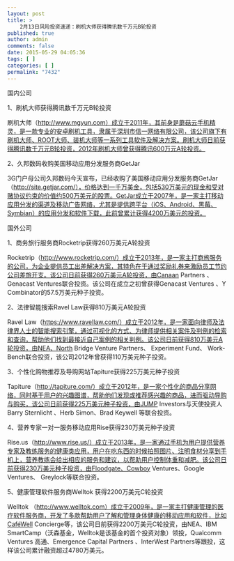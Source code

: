 ```yaml
---
layout: post
title: >
    2月13日风险投资速递：刷机大师获得腾讯数千万元B轮投资
published: true
author: admin
comments: false
date: 2015-05-29 04:05:36
tags: [ ]
categories: [ ]
permalink: "7432"
---
```



国内公司

1、刷机大师获得腾讯数千万元B轮投资

刷机大师（http://www.mgyun.com）成立于2011年，其前身是蘑菇云手机精灵，是一款专业的安卓刷机工具，隶属于深圳市信一网络有限公司，该公司旗下有刷机大师、ROOT大师、装机大师等一系列工具软件及解决方案。刷机大师日前获得腾讯数千万元B轮投资，2012年刷机大师曾获得腾讯600万元A轮投资。

2、久邦数码收购美国移动应用分发服务商GetJar

3G门户母公司久邦数码今天宣布，已经收购了美国移动应用分发服务商GetJar（http://site.getjar.com/），价格达到一千万美金，包括530万美元的现金和受对赌协议约束的价值约500万美元的股票。GetJar成立于2007年，是一家主打移动应用分发的渠道及移动广告网络，尤其是提供跨平台（iOS、Android、黑莓、Symbian）的应用分发和软件下载，此前曾累计获得4200万美元的投资。

国外公司

1、商务旅行服务商Rocketrip获得260万美元A轮投资

Rocketrip（http://www.rocketrip.com/）成立于2013年，是一家主打商旅服务的公司，为企业提供员工出差解决方案，其特色在于通过奖励礼券来激励员工节约公司差旅开支。该公司日前获得260万美元A轮投资，由Canaan Partners 、Genacast Ventures联合投资。该公司在成立之初曾获得Genacast Ventures 、Y Combinator的57.5万美元种子投资。

2、法律智能搜索Ravel Law获得810万美元A轮投资

Ravel Law（https://www.ravellaw.com/）成立于2012年，是一家面向律师及法律界人士的智能搜索引擎，通过可视化的方式、为律师提供相关案件及判例的检索和查询，帮助他们找到最接近自己案例的相关判例。该公司日前获得810万美元A轮投资，由NEA、North Bridge Venture Partners、 Experiment Fund、 Work-Bench联合投资，该公司2012年曾获得110万美元种子投资。

3、个性化购物推荐及导购网站Tapiture获得225万美元种子投资

Tapiture（http://tapiture.com/）成立于2012年，是一家个性化的商品分享网络，同时基于用户的兴趣图谱，帮助他们发现或推荐感兴趣的商品，进而驱动导购与购买，该公司日前获得225万美元种子投资，由JUMP Investors与天使投资人 Barry Sternlicht 、Herb Simon、Brad Keywell 等联合投资。

4、营养专家一对一服务移动应用Rise获得230万美元种子投资

Rise.us（http://www.rise.us/）成立于2013年，是一家通过手机为用户提供营养专家及教练服务的健康类应用，用户在吃东西的时候拍照图片、注明食材分享到手机上，营养教练会给出相应的服务和建议，以帮助用户控制体重和减肥。该公司日前获得230万美元种子投资，由Floodgate、Cowboy Ventures、Google Ventures、 Greylock等联合投资。

5、健康管理软件服务商Welltok 获得2200万美元C轮投资

Welltok （http://www.welltok.com）成立于2009年，是一家主打健康管理的医疗软件服务商，开发了多款帮助用户了解和管理身体健康的移动应用和软件，比如CaféWell Concierge等，该公司日前获得2200万美元C轮投资，由NEA、IBM SmartCamp（沃森基金，Welltok是该基金的首个投资对象）领投，Qualcomm Ventures 高通、Emergence Capital Partners 、InterWest Partners等跟投，这样该公司累计融资超过4780万美元。